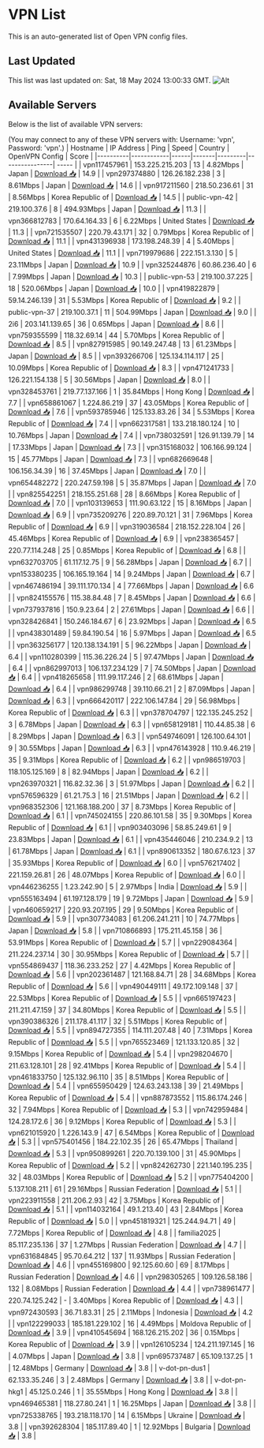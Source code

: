 # VPN List

This is an auto-generated list of Open VPN config files.

## Last Updated

This list was last updated on: Sat, 18 May 2024 13:00:33 GMT.
![Alt](https://repobeats.axiom.co/api/embed/186b98318ef1479477931607c1ad7d823f12451f.svg "Repobeats analytics image")

## Available Servers

Below is the list of available VPN servers:

(You may connect to any of these VPN servers with: Username: 'vpn', Password: 'vpn'.)
| Hostname | IP Address | Ping | Speed | Country | OpenVPN Config | Score |
|----------|------------|------|-------|---------|----------------| ----- |
| vpn117457961 | 153.225.215.203 | 13 | 4.82Mbps | Japan | [Download 📥](./configs/server_0_JP.ovpn) | 14.9 |
| vpn297374880 | 126.26.182.238 | 3 | 8.61Mbps | Japan | [Download 📥](./configs/server_1_JP.ovpn) | 14.6 |
| vpn917211560 | 218.50.236.61 | 31 | 8.56Mbps | Korea Republic of | [Download 📥](./configs/server_2_KR.ovpn) | 14.5 |
| public-vpn-42 | 219.100.37.6 | 8 | 494.93Mbps | Japan | [Download 📥](./configs/server_3_JP.ovpn) | 11.3 |
| vpn366812783 | 170.64.164.33 | 6 | 6.22Mbps | United States | [Download 📥](./configs/server_4_US.ovpn) | 11.3 |
| vpn721535507 | 220.79.43.171 | 32 | 0.79Mbps | Korea Republic of | [Download 📥](./configs/server_5_KR.ovpn) | 11.1 |
| vpn431396938 | 173.198.248.39 | 4 | 5.40Mbps | United States | [Download 📥](./configs/server_6_US.ovpn) | 11.1 |
| vpn719979686 | 222.151.3.130 | 5 | 23.11Mbps | Japan | [Download 📥](./configs/server_7_JP.ovpn) | 10.9 |
| vpn325244876 | 60.86.236.40 | 6 | 7.99Mbps | Japan | [Download 📥](./configs/server_8_JP.ovpn) | 10.3 |
| public-vpn-53 | 219.100.37.225 | 18 | 520.06Mbps | Japan | [Download 📥](./configs/server_9_JP.ovpn) | 10.0 |
| vpn419822879 | 59.14.246.139 | 31 | 5.53Mbps | Korea Republic of | [Download 📥](./configs/server_10_KR.ovpn) | 9.2 |
| public-vpn-37 | 219.100.37.1 | 11 | 504.99Mbps | Japan | [Download 📥](./configs/server_11_JP.ovpn) | 9.0 |
| 2i6 | 203.141.139.65 | 36 | 0.65Mbps | Japan | [Download 📥](./configs/server_12_JP.ovpn) | 8.6 |
| vpn759355599 | 118.32.69.14 | 44 | 5.70Mbps | Korea Republic of | [Download 📥](./configs/server_13_KR.ovpn) | 8.5 |
| vpn827915985 | 90.149.247.48 | 13 | 61.23Mbps | Japan | [Download 📥](./configs/server_14_JP.ovpn) | 8.5 |
| vpn393266706 | 125.134.114.117 | 25 | 10.09Mbps | Korea Republic of | [Download 📥](./configs/server_15_KR.ovpn) | 8.3 |
| vpn471241733 | 126.221.154.138 | 5 | 30.56Mbps | Japan | [Download 📥](./configs/server_16_JP.ovpn) | 8.0 |
| vpn328453761 | 219.77.137.166 | 1 | 35.84Mbps | Hong Kong | [Download 📥](./configs/server_17_HK.ovpn) | 7.7 |
| vpn658861067 | 1.224.86.219 | 37 | 43.05Mbps | Korea Republic of | [Download 📥](./configs/server_18_KR.ovpn) | 7.6 |
| vpn593785946 | 125.133.83.26 | 34 | 5.53Mbps | Korea Republic of | [Download 📥](./configs/server_19_KR.ovpn) | 7.4 |
| vpn662317581 | 133.218.180.124 | 10 | 10.76Mbps | Japan | [Download 📥](./configs/server_20_JP.ovpn) | 7.4 |
| vpn738032591 | 126.91.139.79 | 14 | 17.33Mbps | Japan | [Download 📥](./configs/server_21_JP.ovpn) | 7.3 |
| vpn315168032 | 106.166.99.124 | 15 | 45.77Mbps | Japan | [Download 📥](./configs/server_22_JP.ovpn) | 7.3 |
| vpn682669648 | 106.156.34.39 | 16 | 37.45Mbps | Japan | [Download 📥](./configs/server_23_JP.ovpn) | 7.0 |
| vpn654482272 | 220.247.59.198 | 5 | 35.87Mbps | Japan | [Download 📥](./configs/server_24_JP.ovpn) | 7.0 |
| vpn825542251 | 218.155.251.68 | 28 | 8.66Mbps | Korea Republic of | [Download 📥](./configs/server_25_KR.ovpn) | 7.0 |
| vpn103139653 | 111.90.63.122 | 15 | 8.16Mbps | Japan | [Download 📥](./configs/server_26_JP.ovpn) | 6.9 |
| vpn735209276 | 220.89.70.121 | 31 | 7.96Mbps | Korea Republic of | [Download 📥](./configs/server_27_KR.ovpn) | 6.9 |
| vpn319036584 | 218.152.228.104 | 26 | 45.46Mbps | Korea Republic of | [Download 📥](./configs/server_28_KR.ovpn) | 6.9 |
| vpn238365457 | 220.77.114.248 | 25 | 0.85Mbps | Korea Republic of | [Download 📥](./configs/server_29_KR.ovpn) | 6.8 |
| vpn632703705 | 61.117.12.75 | 9 | 56.28Mbps | Japan | [Download 📥](./configs/server_30_JP.ovpn) | 6.7 |
| vpn153380235 | 106.165.19.164 | 14 | 9.24Mbps | Japan | [Download 📥](./configs/server_31_JP.ovpn) | 6.7 |
| vpn467486194 | 39.111.170.134 | 4 | 77.66Mbps | Japan | [Download 📥](./configs/server_32_JP.ovpn) | 6.6 |
| vpn824155576 | 115.38.84.48 | 7 | 8.45Mbps | Japan | [Download 📥](./configs/server_33_JP.ovpn) | 6.6 |
| vpn737937816 | 150.9.23.64 | 2 | 27.61Mbps | Japan | [Download 📥](./configs/server_34_JP.ovpn) | 6.6 |
| vpn328426841 | 150.246.184.67 | 6 | 23.92Mbps | Japan | [Download 📥](./configs/server_35_JP.ovpn) | 6.5 |
| vpn438301489 | 59.84.190.54 | 16 | 5.97Mbps | Japan | [Download 📥](./configs/server_36_JP.ovpn) | 6.5 |
| vpn363256177 | 120.138.134.191 | 5 | 96.22Mbps | Japan | [Download 📥](./configs/server_37_JP.ovpn) | 6.4 |
| vpn110280399 | 115.36.226.24 | 5 | 97.47Mbps | Japan | [Download 📥](./configs/server_38_JP.ovpn) | 6.4 |
| vpn862997013 | 106.137.234.129 | 7 | 74.50Mbps | Japan | [Download 📥](./configs/server_39_JP.ovpn) | 6.4 |
| vpn418265658 | 111.99.117.246 | 2 | 68.61Mbps | Japan | [Download 📥](./configs/server_40_JP.ovpn) | 6.4 |
| vpn986299748 | 39.110.66.21 | 2 | 87.09Mbps | Japan | [Download 📥](./configs/server_41_JP.ovpn) | 6.3 |
| vpn666420117 | 222.106.147.84 | 29 | 56.98Mbps | Korea Republic of | [Download 📥](./configs/server_42_KR.ovpn) | 6.3 |
| vpn378704797 | 122.135.245.252 | 3 | 6.78Mbps | Japan | [Download 📥](./configs/server_43_JP.ovpn) | 6.3 |
| vpn658129181 | 110.44.85.38 | 6 | 8.29Mbps | Japan | [Download 📥](./configs/server_44_JP.ovpn) | 6.3 |
| vpn549746091 | 126.100.64.101 | 9 | 30.55Mbps | Japan | [Download 📥](./configs/server_45_JP.ovpn) | 6.3 |
| vpn476143928 | 110.9.46.219 | 35 | 9.31Mbps | Korea Republic of | [Download 📥](./configs/server_46_KR.ovpn) | 6.2 |
| vpn986519703 | 118.105.125.169 | 8 | 82.94Mbps | Japan | [Download 📥](./configs/server_47_JP.ovpn) | 6.2 |
| vpn263970321 | 116.82.32.36 | 3 | 51.97Mbps | Japan | [Download 📥](./configs/server_48_JP.ovpn) | 6.2 |
| vpn576596329 | 61.21.75.3 | 16 | 21.51Mbps | Japan | [Download 📥](./configs/server_49_JP.ovpn) | 6.2 |
| vpn968352306 | 121.168.188.200 | 37 | 8.73Mbps | Korea Republic of | [Download 📥](./configs/server_50_KR.ovpn) | 6.1 |
| vpn745024155 | 220.86.101.58 | 35 | 9.30Mbps | Korea Republic of | [Download 📥](./configs/server_51_KR.ovpn) | 6.1 |
| vpn903403096 | 58.85.249.61 | 9 | 23.83Mbps | Japan | [Download 📥](./configs/server_52_JP.ovpn) | 6.1 |
| vpn435446046 | 210.234.9.2 | 13 | 61.78Mbps | Japan | [Download 📥](./configs/server_53_JP.ovpn) | 6.1 |
| vpn890613352 | 180.67.6.123 | 37 | 35.93Mbps | Korea Republic of | [Download 📥](./configs/server_54_KR.ovpn) | 6.0 |
| vpn576217402 | 221.159.26.81 | 26 | 48.07Mbps | Korea Republic of | [Download 📥](./configs/server_55_KR.ovpn) | 6.0 |
| vpn446236255 | 1.23.242.90 | 5 | 2.97Mbps | India | [Download 📥](./configs/server_56_IN.ovpn) | 5.9 |
| vpn555163494 | 61.197.128.179 | 19 | 9.72Mbps | Japan | [Download 📥](./configs/server_57_JP.ovpn) | 5.9 |
| vpn460659217 | 220.93.207.195 | 29 | 9.50Mbps | Korea Republic of | [Download 📥](./configs/server_58_KR.ovpn) | 5.9 |
| vpn307734083 | 61.206.241.211 | 10 | 74.77Mbps | Japan | [Download 📥](./configs/server_59_JP.ovpn) | 5.8 |
| vpn710866893 | 175.211.45.158 | 36 | 53.91Mbps | Korea Republic of | [Download 📥](./configs/server_60_KR.ovpn) | 5.7 |
| vpn229084364 | 211.224.237.14 | 30 | 30.95Mbps | Korea Republic of | [Download 📥](./configs/server_61_KR.ovpn) | 5.7 |
| vpn554869437 | 118.36.233.252 | 27 | 4.42Mbps | Korea Republic of | [Download 📥](./configs/server_62_KR.ovpn) | 5.6 |
| vpn202361487 | 121.168.84.71 | 28 | 34.68Mbps | Korea Republic of | [Download 📥](./configs/server_63_KR.ovpn) | 5.6 |
| vpn490449111 | 49.172.109.148 | 37 | 22.53Mbps | Korea Republic of | [Download 📥](./configs/server_64_KR.ovpn) | 5.5 |
| vpn665197423 | 211.211.47.159 | 37 | 34.80Mbps | Korea Republic of | [Download 📥](./configs/server_65_KR.ovpn) | 5.5 |
| vpn390386326 | 211.178.41.117 | 32 | 5.51Mbps | Korea Republic of | [Download 📥](./configs/server_66_KR.ovpn) | 5.5 |
| vpn894727355 | 114.111.207.48 | 40 | 7.31Mbps | Korea Republic of | [Download 📥](./configs/server_67_KR.ovpn) | 5.5 |
| vpn765523469 | 121.133.120.85 | 32 | 9.15Mbps | Korea Republic of | [Download 📥](./configs/server_68_KR.ovpn) | 5.4 |
| vpn298204670 | 211.63.128.101 | 28 | 92.41Mbps | Korea Republic of | [Download 📥](./configs/server_69_KR.ovpn) | 5.4 |
| vpn461833750 | 125.132.96.110 | 35 | 8.51Mbps | Korea Republic of | [Download 📥](./configs/server_70_KR.ovpn) | 5.4 |
| vpn655950429 | 124.63.243.138 | 39 | 21.49Mbps | Korea Republic of | [Download 📥](./configs/server_71_KR.ovpn) | 5.4 |
| vpn887873552 | 115.86.174.246 | 32 | 7.94Mbps | Korea Republic of | [Download 📥](./configs/server_72_KR.ovpn) | 5.3 |
| vpn742959484 | 124.28.172.6 | 36 | 9.12Mbps | Korea Republic of | [Download 📥](./configs/server_73_KR.ovpn) | 5.3 |
| vpn621015920 | 1.226.143.9 | 47 | 6.54Mbps | Korea Republic of | [Download 📥](./configs/server_74_KR.ovpn) | 5.3 |
| vpn575401456 | 184.22.102.35 | 26 | 65.47Mbps | Thailand | [Download 📥](./configs/server_75_TH.ovpn) | 5.3 |
| vpn950899261 | 220.70.139.100 | 31 | 45.90Mbps | Korea Republic of | [Download 📥](./configs/server_76_KR.ovpn) | 5.2 |
| vpn824262730 | 221.140.195.235 | 32 | 48.03Mbps | Korea Republic of | [Download 📥](./configs/server_77_KR.ovpn) | 5.2 |
| vpn775404200 | 5.137.108.211 | 61 | 29.16Mbps | Russian Federation | [Download 📥](./configs/server_78_RU.ovpn) | 5.1 |
| vpn223911558 | 211.206.2.93 | 42 | 3.75Mbps | Korea Republic of | [Download 📥](./configs/server_79_KR.ovpn) | 5.1 |
| vpn114032164 | 49.1.213.40 | 43 | 2.84Mbps | Korea Republic of | [Download 📥](./configs/server_80_KR.ovpn) | 5.0 |
| vpn451819321 | 125.244.94.71 | 49 | 7.72Mbps | Korea Republic of | [Download 📥](./configs/server_81_KR.ovpn) | 4.8 |
| familia2025 | 85.117.235.136 | 37 | 1.27Mbps | Russian Federation | [Download 📥](./configs/server_82_RU.ovpn) | 4.7 |
| vpn631684845 | 95.70.64.212 | 137 | 11.93Mbps | Russian Federation | [Download 📥](./configs/server_83_RU.ovpn) | 4.6 |
| vpn455169800 | 92.125.60.60 | 69 | 8.17Mbps | Russian Federation | [Download 📥](./configs/server_84_RU.ovpn) | 4.6 |
| vpn298305265 | 109.126.58.186 | 132 | 8.08Mbps | Russian Federation | [Download 📥](./configs/server_85_RU.ovpn) | 4.4 |
| vpn738961477 | 220.74.125.242 | - | 3.40Mbps | Korea Republic of | [Download 📥](./configs/server_86_KR.ovpn) | 4.3 |
| vpn972430593 | 36.71.83.31 | 25 | 2.11Mbps | Indonesia | [Download 📥](./configs/server_87_ID.ovpn) | 4.2 |
| vpn122299033 | 185.181.229.102 | 16 | 4.49Mbps | Moldova Republic of | [Download 📥](./configs/server_88_MD.ovpn) | 3.9 |
| vpn410545694 | 168.126.215.202 | 36 | 0.15Mbps | Korea Republic of | [Download 📥](./configs/server_89_KR.ovpn) | 3.9 |
| vpn126105234 | 124.211.197.145 | 16 | 4.07Mbps | Japan | [Download 📥](./configs/server_90_JP.ovpn) | 3.8 |
| vpn695737487 | 65.109.137.25 | 1 | 12.48Mbps | Germany | [Download 📥](./configs/server_91_DE.ovpn) | 3.8 |
| v-dot-pn-dus1 | 62.133.35.246 | 3 | 2.48Mbps | Germany | [Download 📥](./configs/server_92_DE.ovpn) | 3.8 |
| v-dot-pn-hkg1 | 45.125.0.246 | 1 | 35.55Mbps | Hong Kong | [Download 📥](./configs/server_93_HK.ovpn) | 3.8 |
| vpn469465381 | 118.27.80.241 | 1 | 16.25Mbps | Japan | [Download 📥](./configs/server_94_JP.ovpn) | 3.8 |
| vpn725338765 | 193.218.118.170 | 14 | 6.15Mbps | Ukraine | [Download 📥](./configs/server_95_UA.ovpn) | 3.8 |
| vpn392628304 | 185.117.89.40 | 1 | 12.92Mbps | Bulgaria | [Download 📥](./configs/server_96_BG.ovpn) | 3.8 |

